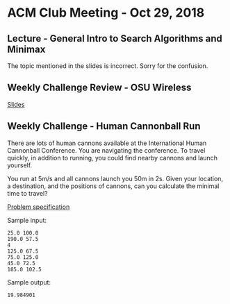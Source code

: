 ACM Club Meeting - Oct 29, 2018
===

Lecture - General Intro to Search Algorithms and Minimax
---
The topic mentioned in the slides is incorrect. Sorry for the confusion.

Weekly Challenge Review - OSU Wireless
---

[Slides](OSU-Wireless.pdf)

Weekly Challenge - Human Cannonball Run
---

There are lots of human cannons available at the International Human Cannonball Conference. You are navigating the conference. To travel quickly, in addition to running, you could find nearby cannons and launch yourself.

You run at 5m/s and all cannons launch you 50m in 2s. Given your location, a destination, and the positions of cannons, can you calculate the minimal time to travel?

[Problem specification](https://open.kattis.com/problems/humancannonball)

Sample input:

```
25.0 100.0
190.0 57.5
4
125.0 67.5
75.0 125.0
45.0 72.5
185.0 102.5
```

Sample output:

```
19.984901
```
